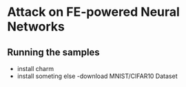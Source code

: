 # Attack on FE-powered Neural Networks 



## Running the samples

- install charm
- install someting else
-download MNIST/CIFAR10 Dataset








